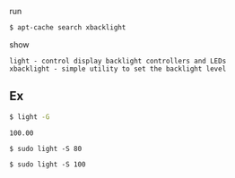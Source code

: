 

run

``` sh
$ apt-cache search xbacklight
```

show

```
light - control display backlight controllers and LEDs
xbacklight - simple utility to set the backlight level
```

## Ex

``` sh
$ light -G
```

```
100.00
```

```
$ sudo light -S 80
```

```
$ sudo light -S 100
```

